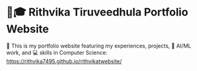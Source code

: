 # 💼🎓 Rithvika Tiruveedhula Portfolio Website
🚀 This is my portfolio website featuring my experiences, projects, 🧠 AI/ML work, and 💻 skills in Computer Science: https://rithvika7495.github.io/rithvikatwebsite/
